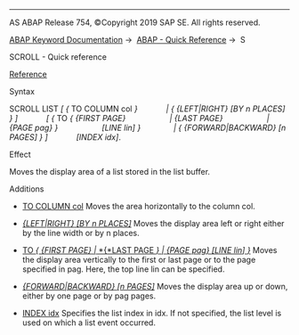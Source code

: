   

* * *

AS ABAP Release 754, ©Copyright 2019 SAP SE. All rights reserved.

[ABAP Keyword Documentation](javascript:call_link\('abenabap.htm'\)) →  [ABAP - Quick Reference](javascript:call_link\('abenabap_shortref.htm'\)) →  S

SCROLL - Quick reference

[Reference](javascript:call_link\('abapscroll.htm'\))

Syntax

SCROLL LIST *\[* *{* TO COLUMN col *}*
            *|* *{* *{*LEFT*|*RIGHT*}* *\[*BY n PLACES*\]* *}* *\]*
            *\[* *{* TO *{* *{*FIRST PAGE*}*
                   *|* *{*LAST PAGE*}*
                   *|* *{*PAGE pag*}* *}*
                   *\[*LINE lin*\]* *}*
              *|* *{* *{*FORWARD*|*BACKWARD*}* *\[*n PAGES*\]* *}* *\]*
            *\[*INDEX idx*\]*.

Effect

Moves the display area of a list stored in the list buffer.

Additions

-   [TO COLUMN col](javascript:call_link\('abapscroll_list_horizontal.htm'\))
    Moves the area horizontally to the column col.
    
-   [*{*LEFT*|*RIGHT*}* *\[*BY n PLACES*\]*](javascript:call_link\('abapscroll_list_horizontal.htm'\))
    Moves the display area left or right either by the line width or by n places.
    
-   [TO *{* *{*FIRST PAGE*}* *|* *{*LAST PAGE *}* *|* *{*PAGE pag*}* *\[*LINE lin*\]* *}*](javascript:call_link\('abapscroll_list_vertical.htm'\))
    Moves the display area vertically to the first or last page or to the page specified in pag. Here, the top line lin can be specified.
    
-   [*{*FORWARD*|*BACKWARD*}* *\[*n PAGES*\]*](javascript:call_link\('abapscroll_list_vertical.htm'\))
    Moves the display area up or down, either by one page or by pag pages.
    
-   [INDEX idx](javascript:call_link\('abapscroll.htm'\))
    Specifies the list index in idx. If not specified, the list level is used on which a list event occurred.